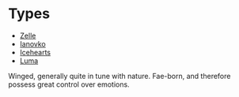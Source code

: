 # Types
- [Zelle](Zelle)
- [Ianovko](Ianovko)
- [Icehearts](Icehearts)
- [Luma](Luma)

Winged, generally quite in tune with nature. Fae-born, and therefore possess great control over emotions.